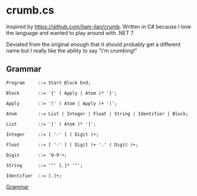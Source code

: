 # crumb.cs
Inspired by https://github.com/liam-ilan/crumb. Written in C# because I love the language and wanted to play around with .NET 7.

Deviated from the original enough that it should probably get a different name but I really like the ability to say "I'm crumbing!"

## Grammar

```ebnf
Program     ::= Start Block End;

Block       ::= '{' ( Apply | Atom )* '}';

Apply       ::= '(' ( Atom | Apply )+ ')';

Atom        ::= List | Integer | Float | String | Identifier | Block;

List        ::= '[' ( Atom )* ']';

Integer     ::= [ '-' ] ( Digit )+;

Float       ::= [ '-' ] ( Digit )+ '.' ( Digit )+;

Digit       ::= '0-9'+;

String      ::= '"' [.]* '"';

Identifier  ::= [.]+;
```

[Grammar](./grammar/grammar.md)